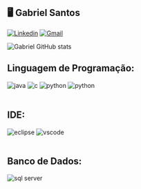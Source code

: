 ## 🖥️ Gabriel Santos 

[![Linkedin](https://img.shields.io/badge/LinkedIn-0077B5?style=for-the-badge&logo=linkedin&logoColor=white)](https://www.linkedin.com/in/gabrielsants/)
[![Gmail](https://img.shields.io/badge/Gmail-D14836?style=for-the-badge&logo=gmail&logoColor=white)](mailto:contatogbsants@outlook.com)



![Gabriel GitHub stats](https://github-readme-stats.vercel.app/api?username=gbsantstech&show_icons=true&theme=transparent&count_private=true)

## Linguagem de Programação:

<div style="display: inline_block">
  <img align="center" alt="java" src="https://img.shields.io/badge/Java-ED8B00?style=for-the-badge&logo=java&logoColor=white" />
  <img align="center" alt="c" src="https://img.shields.io/badge/C-00599C?style=for-the-badge&logo=c&logoColor=white" />
  <img align="center" alt="python" src="https://img.shields.io/badge/Python-3776AB?style=for-the-badge&logo=python&logoColor=white" />
  <img align="center" alt="python" src="https://img.shields.io/badge/Spring-6DB33F?style=for-the-badge&logo=spring&logoColor=white" />
  
</div><br/>

## IDE:
<div style="display: inline_block">
 <img align="center" alt="eclipse" src="https://img.shields.io/badge/Eclipse-2C2255?style=for-the-badge&logo=eclipse&logoColor=white" />
 <img align="center" alt="vscode" src="https://img.shields.io/badge/Visual_Studio_Code-0078D4?style=for-the-badge&logo=visual%20studio%20code&logoColor=white" />
 
</div><br/>

## Banco de Dados:
<img align="center" alt="sql server" src="https://img.shields.io/badge/Microsoft%20SQL%20Server-CC2927?style=for-the-badge&logo=microsoft%20sql%20server&logoColor=white"/>





